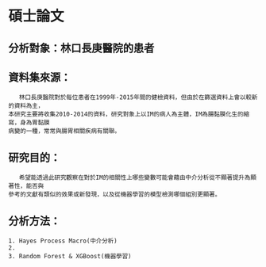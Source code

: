 # 碩士論文

## 分析對象：林口長庚醫院的患者
## 資料集來源：
       林口長庚醫院對於每位患者在1999年-2015年間的健檢資料，但由於在篩選資料上會以較新的資料為主，
    本研究主要將收集2010-2014的資料，研究對象上以IM的病人為主體，IM為腸黏膜化生的縮寫，身為胃黏膜
    病變的一種，常常與腸胃相關疾病有關聯。
## 研究目的：
       希望能透過此研究觀察在對於IM的相關性上哪些變數可能會藉由中介分析從不顯著提升為顯著性，能否與
    參考的文獻有類似的效果或新發現，以及從機器學習的模型檢測哪個組別更顯著。
## 分析方法：
    1. Hayes Process Macro(中介分析)
    2.
    3. Random Forest & XGBoost(機器學習)